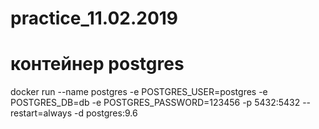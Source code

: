 # practice_11.02.2019

# контейнер postgres
docker run --name postgres -e POSTGRES_USER=postgres -e POSTGRES_DB=db -e POSTGRES_PASSWORD=123456 -p 5432:5432 --restart=always -d postgres:9.6

